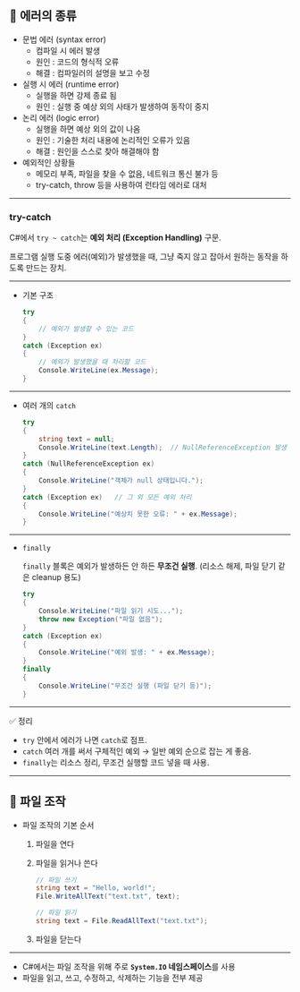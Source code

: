 ## 🔹 에러의 종류

- 문법 에러 (syntax error)
    - 컴파일 시 에러 발생
    - 원인 : 코드의 형식적 오류
    - 해결 : 컴파일러의 설명을 보고 수정
- 실행 시 에러 (runtime error)
    - 실행을 하면 강제 종료 됨
    - 원인 : 실행 중 예상 외의 사태가 발생하여 동작이 중지
- 논리 에러 (logic error)
    - 실행을 하면 예상 외의 값이 나옴
    - 원인 : 기술한 처리 내용에 논리적인 오류가 있음
    - 해결 : 원인을 스스로 찾아 해결해야 함
- 예외적인 상황들
    - 메모리 부족, 파일을 찾을 수 없음, 네트워크 통신 불가 등
    - try-catch, throw 등을 사용하여 런타임 에러로 대처

---

### try-catch

C#에서 `try ~ catch`는 **예외 처리 (Exception Handling)** 구문.

프로그램 실행 도중 에러(예외)가 발생했을 때, 그냥 죽지 않고 잡아서 원하는 동작을 하도록 만드는 장치.

---

- 기본 구조

    ```csharp
    try
    {
        // 예외가 발생할 수 있는 코드
    }
    catch (Exception ex)
    {
        // 예외가 발생했을 때 처리할 코드
        Console.WriteLine(ex.Message);
    }
    ```


---

- 여러 개의 `catch`

    ```csharp
    try
    {
        string text = null;
        Console.WriteLine(text.Length);  // NullReferenceException 발생
    }
    catch (NullReferenceException ex)
    {
        Console.WriteLine("객체가 null 상태입니다.");
    }
    catch (Exception ex)   // 그 외 모든 예외 처리
    {
        Console.WriteLine("예상치 못한 오류: " + ex.Message);
    }
    ```


---

- `finally`

  `finally` 블록은 예외가 발생하든 안 하든 **무조건 실행**. (리소스 해제, 파일 닫기 같은 cleanup 용도)

    ```csharp
    try
    {
        Console.WriteLine("파일 읽기 시도...");
        throw new Exception("파일 없음");
    }
    catch (Exception ex)
    {
        Console.WriteLine("예외 발생: " + ex.Message);
    }
    finally
    {
        Console.WriteLine("무조건 실행 (파일 닫기 등)");
    }
    ```


---

✅ 정리

- `try` 안에서 에러가 나면 `catch`로 점프.
- `catch` 여러 개를 써서 구체적인 예외 → 일반 예외 순으로 잡는 게 좋음.
- `finally`는 리소스 정리, 무조건 실행할 코드 넣을 때 사용.

---
## 🔹 파일 조작

- 파일 조작의 기본 순서
    1. 파일을 연다
    2. 파일을 읽거나 쓴다

        ```csharp
        // 파일 쓰기
        string text = "Hello, world!";
        File.WriteAllText("text.txt", text);
        
        // 파일 읽기
        string text = File.ReadAllText("text.txt");
        ```

    3. 파일을 닫는다

---

- C#에서는 파일 조작을 위해 주로 **`System.IO` 네임스페이스**를 사용
- 파일을 읽고, 쓰고, 수정하고, 삭제하는 기능을 전부 제공